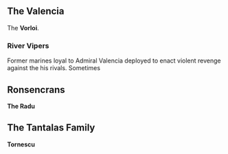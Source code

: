 ## The Valencia

The **Vorloi**.

### River Vipers

Former marines loyal to Admiral Valencia deployed to enact violent revenge against the his rivals. Sometimes

## Ronsencrans

**The Radu**

## The Tantalas Family

**Tornescu**
